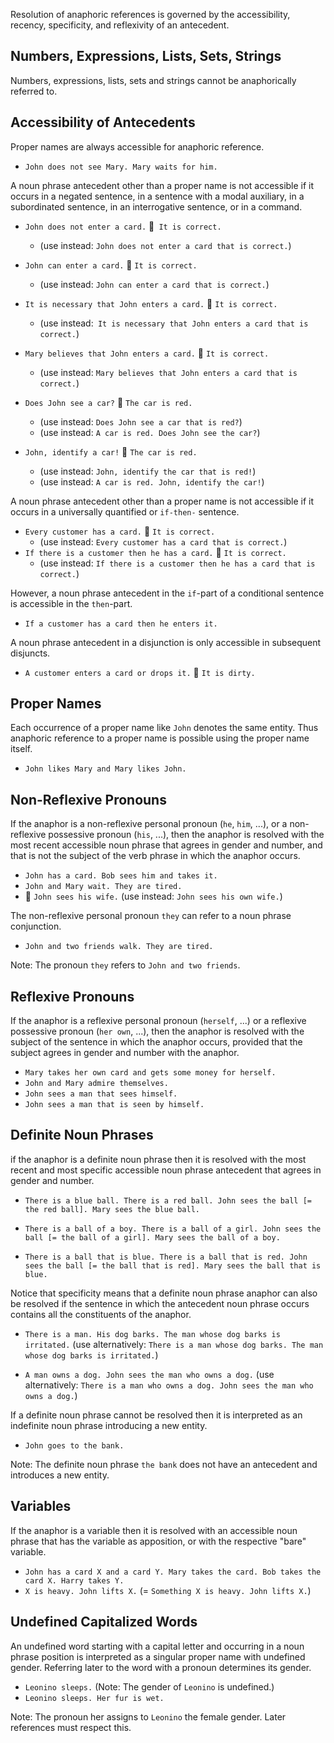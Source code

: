 Resolution of anaphoric references is governed by the accessibility, recency, specificity, and reflexivity of an antecedent.

## Numbers, Expressions, Lists, Sets, Strings

Numbers, expressions, lists, sets and strings cannot be anaphorically referred to.

## Accessibility of Antecedents

Proper names are always accessible for anaphoric reference.

* `John does not see Mary. Mary waits for him.`

A noun phrase antecedent other than a proper name is not accessible if it occurs in a negated sentence, in a sentence with a modal auxiliary, in a subordinated sentence, in an interrogative sentence, or in a command.

* `John does not enter a card.` 🚫` It is correct.` 
	* (use instead: `John does not enter a card that is correct.`)
	
* `John can enter a card.` 🚫 `It is correct.` 
	* (use instead: `John can enter a card that is correct.`)
	
* `It is necessary that John enters a card.` 🚫 `It is correct. `
	* (use instead:` It is necessary that John enters a card that is correct.`) 
	
* `Mary believes that John enters a card.` 🚫 `It is correct.` 
	* (use instead: `Mary believes that John enters a card that is correct.`) 
	
* `Does John see a car?` 🚫 `The car is red.` 
	* (use instead: `Does John see a car that is red?`) 
	* (use instead: `A car is red. Does John see the car?`) 
	
* `John, identify a car!` 🚫 `The car is red. `
	* (use instead: `John, identify the car that is red!`) 
	* (use instead: `A car is red. John, identify the car!`)


A noun phrase antecedent other than a proper name is not accessible if it occurs in a universally quantified or `if-then-` sentence.

* `Every customer has a card.` 🚫 `It is correct. `
	* (use instead: `Every customer has a card that is correct.`) 
* `If there is a customer then he has a card.` 🚫 `It is correct.` 
	* (use instead: `If there is a customer then he has a card that is correct.`)

However, a noun phrase antecedent in the `if`-part of a conditional sentence is accessible in the `then`-part.

* `If a customer has a card then he enters it.`

A noun phrase antecedent in a disjunction is only accessible in subsequent disjuncts.

* `A customer enters a card or drops it.` 🚫 `It is dirty.`

## Proper Names

Each occurrence of a proper name like `John` denotes the same entity. Thus anaphoric reference to a proper name is possible using the proper name itself. 

* `John likes Mary and Mary likes John.`

## Non-Reflexive Pronouns

If the anaphor is a non-reflexive personal pronoun (`he`, `him`, ...), or a non-reflexive possessive pronoun (`his`, ...), then the anaphor is resolved with the most recent accessible noun phrase that agrees in gender and number, and that is not the subject of the verb phrase in which the anaphor occurs.

* `John has a card. Bob sees him and takes it.` 
* `John and Mary wait. They are tired.` 
* 🚫 `John sees his wife.` (use instead: `John sees his own wife.`)

The non-reflexive personal pronoun `they` can refer to a noun phrase conjunction.

* `John and two friends walk. They are tired.`
 
Note: The pronoun `they` refers to `John and two friends`.

## Reflexive Pronouns

If the anaphor is a reflexive personal pronoun (`herself`, ...) or a reflexive possessive pronoun (`her own`, ...), then the anaphor is resolved with the subject of the sentence in which the anaphor occurs, provided that the subject agrees in gender and number with the anaphor.

* `Mary takes her own card and gets some money for herself.`
* `John and Mary admire themselves.`
* `John sees a man that sees himself.`
* `John sees a man that is seen by himself.`

## Definite Noun Phrases

if the anaphor is a definite noun phrase then it is resolved with the most recent and most specific accessible noun phrase antecedent that agrees in gender and number. 

* `There is a blue ball. There is a red ball. John sees the ball [= the red ball]. Mary sees the blue ball. `

* `There is a ball of a boy. There is a ball of a girl. John sees the ball [= the ball of a girl]. Mary sees the ball of a boy. `

* `There is a ball that is blue. There is a ball that is red. John sees the ball [= the ball that is red]. Mary sees the ball that is blue. `
 
Notice that specificity means that a definite noun phrase anaphor can also be resolved if the sentence in which the antecedent noun phrase occurs contains all the constituents of the anaphor. 

* `There is a man. His dog barks. The man whose dog barks is irritated.` (use alternatively: `There is a man whose dog barks. The man whose dog barks is irritated.`) 

* `A man owns a dog. John sees the man who owns a dog.` (use alternatively: `There is a man who owns a dog. John sees the man who owns a dog.`) 
 
If a definite noun phrase cannot be resolved then it is interpreted as an indefinite noun phrase introducing a new entity. 

* `John goes to the bank.` 
 
Note: The definite noun phrase `the bank` does not have an antecedent and introduces a new entity.

## Variables

 If the anaphor is a variable then it is resolved with an accessible noun phrase that has the variable as apposition, or with the respective "bare" variable.

* `John has a card X and a card Y. Mary takes the card. Bob takes the card X. Harry takes Y. `
* `X is heavy. John lifts X.` (= `Something X is heavy. John lifts X.`)

## Undefined Capitalized Words

An undefined word starting with a capital letter and occurring in a noun phrase position is interpreted as a singular proper name with undefined gender. Referring later to the word with a pronoun determines its gender.

*  `Leonino sleeps.`  (Note: The gender of `Leonino` is undefined.)
*  `Leonino sleeps. Her fur is wet.`

Note: The pronoun her assigns to `Leonino` the female gender. Later references must respect this.